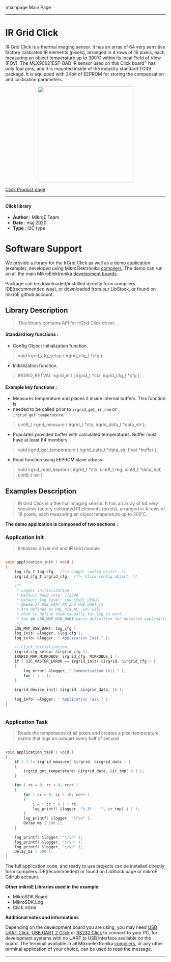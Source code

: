 \mainpage Main Page
 
---
# IR Grid Click

IR Grid Click is a thermal imaging sensor. It has an array of 64 very sensitive factory calibrated IR elements (pixels), arranged in 4 rows of 16 pixels, each measuring an object temperature up to 300˚C within its local Field of View (FOV). The MLX90621ESF-BAD IR sensor used on this Click board™ has only four pins, and it is mounted inside of the industry standard TO39 package. It is equipped with 2Kbit of EEPROM for storing the compensation and calibration parameters.

<p align="center">
  <img src="https://download.mikroe.com/images/click_for_ide/irgrid_click.png" height=300px>
</p>


[Click Product page](https://www.mikroe.com/ir-grid-click)

---


#### Click library 

- **Author**        : MikroE Team
- **Date**          : maj 2020.
- **Type**          : I2C type


# Software Support

We provide a library for the IrGrid Click 
as well as a demo application (example), developed using MikroElektronika 
[compilers](https://shop.mikroe.com/compilers). 
The demo can run on all the main MikroElektronika [development boards](https://shop.mikroe.com/development-boards).

Package can be downloaded/installed directly form compilers IDE(recommended way), or downloaded from our LibStock, or found on mikroE github account. 

## Library Description

> This library contains API for IrGrid Click driver.

#### Standard key functions :

- Config Object Initialization function.
> void irgrid_cfg_setup ( irgrid_cfg_t *cfg ); 
 
- Initialization function.
> IRGRID_RETVAL irgrid_init ( irgrid_t *ctx, irgrid_cfg_t *cfg );


#### Example key functions :

- Measures temperature and places it inside internal buffers. This function is 
- needed to be called prior to `irgrid_get_ir_raw` or `irgrid_get_temperature`.
> uint8_t irgrid_measure ( irgrid_t *ctx, irgrid_data_t *data_str );
 
- Populates provided buffer with calculated temperatures. Buffer must have at least 64 members.
> void irgrid_get_temperature ( irgrid_data_t *data_str, float *buffer );

- Read function using EEPROM slave adress.
> void irgrid_read_eeprom ( irgrid_t *ctx, uint8_t reg, uint8_t *data_buf, uint8_t len );

## Examples Description

> IR Grid Click is a thermal imaging sensor. It has an array of 64 very sensitive factory 
> calibrated IR elements (pixels), arranged in 4 rows of 16 pixels, each measuring an 
> object temperature up to 300˚C. 

**The demo application is composed of two sections :**

### Application Init 

> Initializes driver init and IR Grid module

```c

void application_init ( void ) 
{
    log_cfg_t log_cfg;  /**< Logger config object. */
    irgrid_cfg_t irgrid_cfg;  /**< Click config object. */

    /** 
     * Logger initialization.
     * Default baud rate: 115200
     * Default log level: LOG_LEVEL_DEBUG
     * @note If USB_UART_RX and USB_UART_TX 
     * are defined as HAL_PIN_NC, you will 
     * need to define them manually for log to work. 
     * See @b LOG_MAP_USB_UART macro definition for detailed explanation.
     */
    LOG_MAP_USB_UART( log_cfg );
    log_init( &logger, &log_cfg );
    log_info( &logger, " Application Init " );

    // Click initialization.
    irgrid_cfg_setup( &irgrid_cfg );
    IRGRID_MAP_MIKROBUS( irgrid_cfg, MIKROBUS_1 );
    if ( I2C_MASTER_ERROR == irgrid_init( &irgrid, &irgrid_cfg ) ) 
    {
        log_error( &logger, " Communication init." );
        for ( ; ; );
    }
    
    irgrid_device_init( &irgrid, &irgrid_data, 16 );
    
    log_info( &logger, " Application Task " );
}
  
```

### Application Task

> Reads the temperature of all pixels and creates a pixel temperature matrix that logs 
> on usbuart every half of second

```c

void application_task ( void )
{    
    if ( 1 != irgrid_measure( &irgrid, &irgrid_data ) )
    {
        irgrid_get_temperature( &irgrid_data, &ir_tmp[ 0 ] );
    }

    for ( rc = 0; rc < 4; rc++ )
    {
        for ( cc = 0; cc < 16; cc++ )
        {
            i = ( cc * 4 ) + rc;
            log_printf( &logger, "%.3f    ", ir_tmp[ i ] );
        }
        log_printf( &logger, "\r\n" );
        Delay_ms ( 100 );
    }
    
    log_printf( &logger, "\r\n" );
    log_printf( &logger, "\r\n" );
    log_printf( &logger, "\r\n" );
    Delay_ms ( 500 );
}  

```


The full application code, and ready to use projects can be  installed directly form compilers IDE(recommneded) or found on LibStock page or mikroE GitHub accaunt.

**Other mikroE Libraries used in the example:** 

- MikroSDK.Board
- MikroSDK.Log
- Click.IrGrid

**Additional notes and informations**

Depending on the development board you are using, you may need 
[USB UART Click](https://shop.mikroe.com/usb-uart-click), 
[USB UART 2 Click](https://shop.mikroe.com/usb-uart-2-click) or 
[RS232 Click](https://shop.mikroe.com/rs232-click) to connect to your PC, for 
development systems with no UART to USB interface available on the board. The 
terminal available in all Mikroelektronika 
[compilers](https://shop.mikroe.com/compilers), or any other terminal application 
of your choice, can be used to read the message.



---
